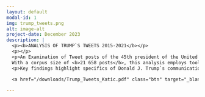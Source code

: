```yaml
---
layout: default
modal-id: 1
img: trump_tweets.png
alt: image-alt
project-date: December 2023
description: |
  <p><b>ANALYSIS OF TRUMP`S TWEETS 2015-2021</b></p>
  <p></p>
  <p>An Examination of Tweet posts of the 45th president of the United States Donald J. Trump from <b>2015 to January 2021</b>.
  With a corpus size of <b>21 658 posts</b>, this analysis employs tools such as <b>Scrapy</b> for web scraping, <b>Pandas</b> and <b>Numpy</b> for data manipulation, and <b>NLTK, spaCy, and Matplotlib</b> for natural language processing and data visualization.</p>
  <p>Key findings highlight specifics of Donald J. Trump`s communication style, the main topics, countries and people he discussed in this period. Click the link below to check for more.</p>

  <a href="/downloads/Trump_Tweets_Katic.pdf" class="btn" target="_blank"><b>CLICK HERE FOR THE PDF</b></a>
    
---
```

